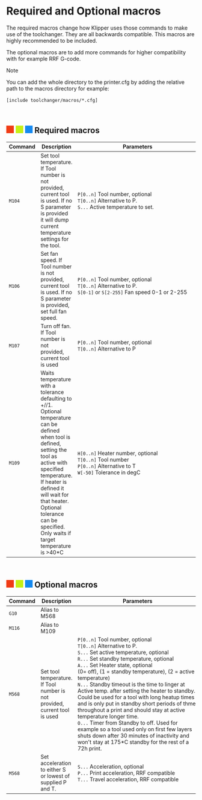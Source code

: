# Required and Optional macros

The required macros change how Klipper uses those commands to make use of the toolchanger. They are all backwards compatible. This macros are highly recommended to be included.

The optional macros are to add more commands for higher compatibility with for example RRF G-code.

> [!NOTE]  
> You can add the whole directory to the printer.cfg by adding the relative path to the macros directory for example:

```
[include toolchanger/macros/*.cfg]
```

<br>

## ![#f03c15](/doc/f03c15.png) ![#c5f015](/doc/c5f015.png) ![#1589F0](/doc/1589F0.png) Required macros

  | Command | Description | &nbsp;&nbsp;&nbsp;&nbsp;&nbsp;&nbsp;&nbsp;&nbsp;&nbsp;&nbsp;&nbsp;&nbsp;&nbsp;&nbsp;&nbsp;&nbsp;&nbsp;&nbsp;&nbsp;&nbsp;&nbsp;&nbsp;&nbsp;&nbsp;&nbsp;&nbsp;&nbsp;&nbsp;&nbsp;&nbsp;&nbsp;&nbsp;Parameters&nbsp;&nbsp;&nbsp;&nbsp;&nbsp;&nbsp;&nbsp;&nbsp;&nbsp;&nbsp;&nbsp;&nbsp;&nbsp;&nbsp;&nbsp;&nbsp;&nbsp;&nbsp;&nbsp;&nbsp;&nbsp;&nbsp;&nbsp;&nbsp;&nbsp;&nbsp;&nbsp;&nbsp;&nbsp;&nbsp;&nbsp;&nbsp; |
  | ------- | ----------- | ---------- |
  | `M104` | Set tool temperature. If Tool number is not provided, current tool is used. If no S parameter is provided it will dump current temperature settings for the tool.| `P[0..n]` Tool number, optional <br> `T[0..n]` Alternative to P. <br>`S...` Active temperature to set. |
  | `M106` | Set fan speed. If Tool number is not provided, current tool is used. If no S parameter is provided, set full fan speed. | `P[0..n]` Tool number, optional <br> `T[0..n]` Alternative to P. <br>`S[0-1]` or `S[2-255]` Fan speed 0-1 or 2-255 |
  | `M107` | Turn off fan. If Tool number is not provided, current tool is used| `P[0..n]` Tool number, optional <br> `T[0..n]` Alternative to P |
  | `M109` | Waits temperature with a tolerance defaulting to +//1. Optional temperature can be defined when tool is defined, setting the tool as active with specified temperature. If heater is defined it will wait for that heater. Optional tolerance can be specified. Only waits if target temperature is >40*C  | `H[0..n]` Heater number, optional <br>`T[0..n]` Tool number <br>`P[0..n]` Alternative to T <br>`W[-50]` Tolerance in degC |

<br>
  
## ![#f03c15](/doc/f03c15.png) ![#c5f015](/doc/c5f015.png) ![#1589F0](/doc/1589F0.png) Optional macros

  | Command | Description | &nbsp;&nbsp;&nbsp;&nbsp;&nbsp;&nbsp;&nbsp;&nbsp;&nbsp;&nbsp;&nbsp;&nbsp;&nbsp;&nbsp;&nbsp;&nbsp;&nbsp;&nbsp;&nbsp;&nbsp;&nbsp;&nbsp;&nbsp;&nbsp;&nbsp;&nbsp;&nbsp;&nbsp;&nbsp;&nbsp;&nbsp;&nbsp;Parameters&nbsp;&nbsp;&nbsp;&nbsp;&nbsp;&nbsp;&nbsp;&nbsp;&nbsp;&nbsp;&nbsp;&nbsp;&nbsp;&nbsp;&nbsp;&nbsp;&nbsp;&nbsp;&nbsp;&nbsp;&nbsp;&nbsp;&nbsp;&nbsp;&nbsp;&nbsp;&nbsp;&nbsp;&nbsp;&nbsp;&nbsp;&nbsp; |
  | ------- | ----------- | ---------- |
  | `G10` | Alias to M568  |  |
  | `M116` | Alias to M109  |  |
  | `M568` |Set tool temperature. If Tool number is not provided, current tool is used | `P[0..n]` Tool number, optional <br> `T[0..n]` Alternative to P. <br>`S...` Set active temperature, optional <br>`R...` Set standby temperature, optional <br>`A...` Set Heater state, optional<br> (0= off), (1 = standby temperature), (2 = active temperature) <br>`N...` Standby timeout is the time to linger at Active temp. after setting the heater to standby. Could be used for a tool with long heatup times and is only put in standby short periods of thme throughout a print and should stay at active temperature longer time. <br>`O...` Timer from Standby to off. Used for example so a tool used only on first few layers shuts down after 30 minutes of inactivity and won't stay at 175*C standby for the rest of a 72h print. |
  | `M568` | Set acceleration to either S or lowest of supplied P and T. | `S...` Acceleration, optional<br> `P...` Print acceleration, RRF compatible<br> `T...` Travel acceleration, RRF compatible |

